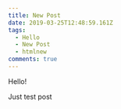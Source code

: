 ```yaml
---
title: New Post
date: 2019-03-25T12:48:59.161Z
tags:
  - Hello
  - New Post
  - htmlnew
comments: true
---
```

Hello!



Just test post
